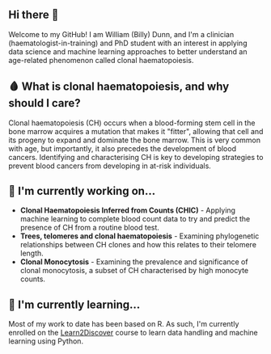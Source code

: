 ## Hi there 👋

<!--
**billydunn/billydunn** is a ✨ _special_ ✨ repository because its `README.md` (this file) appears on your GitHub profile.

Here are some ideas to get you started:

- 🔭 I’m currently working on ...
- 🌱 I’m currently learning ...
- 👯 I’m looking to collaborate on ...
- 🤔 I’m looking for help with ...
- 💬 Ask me about ...
- 📫 How to reach me: ...
- 😄 Pronouns: ...
- ⚡ Fun fact: ...
-->

Welcome to my GitHub! I am William (Billy) Dunn, and I'm a clinician (haematologist-in-training) and PhD student with an interest in applying data science and machine learning approaches to better understand an age-related phenomenon called clonal haematopoiesis.

## 🩸 What is clonal haematopoiesis, and why should I care?
Clonal haematopoiesis (CH) occurs when a blood-forming stem cell in the bone marrow acquires a mutation that makes it "fitter", allowing that cell and its progeny to expand and dominate the bone marrow. This is very common with age, but importantly, it also precedes the development of blood cancers. Identifying and characterising CH is key to developing strategies to prevent blood cancers from developing in at-risk individuals. 

## 🔬 I'm currently working on...
- **Clonal Haematopoiesis Inferred from Counts (CHIC)** - Applying machine learning to complete blood count data to try and predict the presence of CH from a routine blood test.
- **Trees, telomeres and clonal haematopoiesis** - Examining phylogenetic relationships between CH clones and how this relates to their telomere length.
- **Clonal Monocytosis** - Examining the prevalence and significance of clonal monocytosis, a subset of CH characterised by high monocyte counts.

## 🐍 I'm currently learning... 
Most of my work to date has been based on R. As such, I'm currently enrolled on the [Learn2Discover](https://learntodiscover.ai) course to learn data handling and machine learning using Python. 

